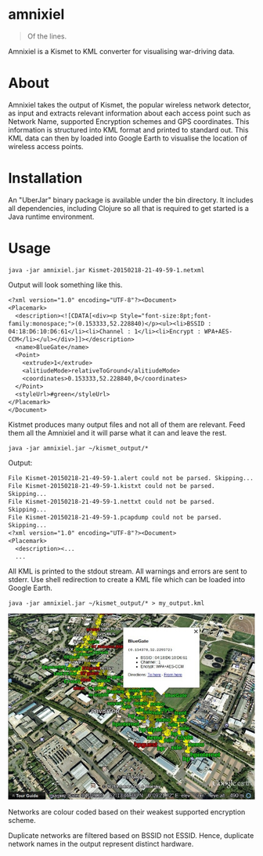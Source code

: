 amnixiel
===
> Of the lines.

Amnixiel is a Kismet to KML converter for visualising war-driving data.

About
===
Amnixiel takes the output of Kismet, the popular wireless network detector, as input and extracts relevant information about each access point such as Network Name, supported Encryption schemes and GPS coordinates. This information is structured into KML format and printed to standard out. This KML data can then by loaded into Google Earth to visualise the location of wireless access points.

Installation
===
An "UberJar" binary package is available under the bin directory. It includes all dependencies, including Clojure so all that is required to get started is a Java runtime environment.

Usage
===

    java -jar amnixiel.jar Kismet-20150218-21-49-59-1.netxml

Output will look something like this.

    <?xml version="1.0" encoding="UTF-8"?><Document>
    <Placemark>
      <description><![CDATA[<div><p Style="font-size:8pt;font-family:monospace;">(0.153333,52.228840)</p><ul><li>BSSID : 04:18:D6:10:D6:61</li><li>Channel : 1</li><li>Encrypt : WPA+AES-CCM</li></ul></div>]]></description>
      <name>BlueGate</name>
      <Point>
        <extrude>1</extrude>
        <alitiudeMode>relativeToGround</alitiudeMode>
        <coordinates>0.153333,52.228840,0</coordinates>
      </Point>
      <styleUrl>#green</styleUrl>
    </Placemark>
    </Document>
 
Kistmet produces many output files and not all of them are relevant. Feed them all the Amnixiel and it will parse what it can and leave the rest.

    java -jar amnixiel.jar ~/kismet_output/*

Output:

    File Kismet-20150218-21-49-59-1.alert could not be parsed. Skipping...
    File Kismet-20150218-21-49-59-1.kistxt could not be parsed. Skipping...
    File Kismet-20150218-21-49-59-1.nettxt could not be parsed. Skipping...
    File Kismet-20150218-21-49-59-1.pcapdump could not be parsed. Skipping...
    <?xml version="1.0" encoding="UTF-8"?><Document>
    <Placemark>
      <description><...
      ...

All KML is printed to the stdout stream. All warnings and errors are sent to stderr. Use shell redirection to create a KML file which can be loaded into Google Earth.

    java -jar amnixiel.jar ~/kismet_output/* > my_output.kml

![Alt screenshot](screenshot.jpg)

Networks are colour coded based on their weakest supported encryption scheme.

Duplicate networks are filtered based on BSSID not ESSID. Hence, duplicate network names in the output represent distinct hardware.
